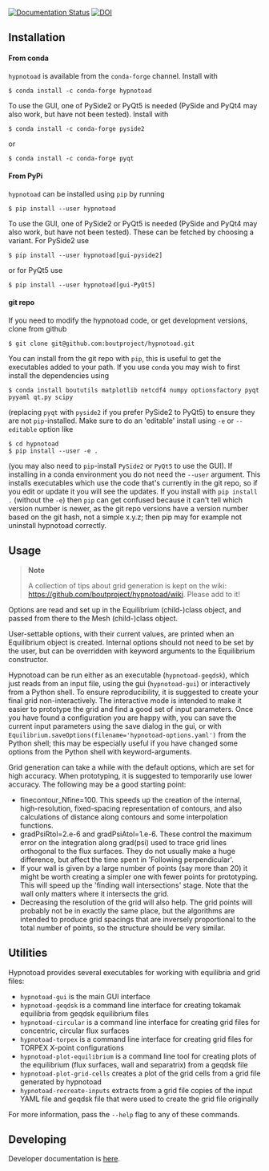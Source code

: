 [![Documentation Status](https://readthedocs.org/projects/hypnotoad/badge/?version=latest)](https://hypnotoad.readthedocs.io/en/latest/?badge=latest)
[![DOI](https://zenodo.org/badge/227625247.svg)](https://zenodo.org/badge/latestdoi/227625247)

Installation
------------

#### From conda

``hypnotoad`` is available from the ``conda-forge`` channel. Install with

    $ conda install -c conda-forge hypnotoad

To use the GUI, one of PySide2 or PyQt5 is needed (PySide and PyQt4 may also
work, but have not been tested). Install with

    $ conda install -c conda-forge pyside2

or

    $ conda install -c conda-forge pyqt

#### From PyPi

``hypnotoad`` can be installed using ``pip`` by running

    $ pip install --user hypnotoad

To use the GUI, one of PySide2 or PyQt5 is needed (PySide and PyQt4 may also
work, but have not been tested). These can be fetched by choosing a variant.
For PySide2 use

    $ pip install --user hypnotoad[gui-pyside2]

or for PyQt5 use

    $ pip install --user hypnotoad[gui-PyQt5]

#### git repo

If you need to modify the hypnotoad code, or get development versions, clone
from github

    $ git clone git@github.com:boutproject/hypnotoad.git

You can install from the git repo with ``pip``, this is useful to get the
executables added to your path. If you use ``conda`` you may wish to first
install the dependencies using

    $ conda install boututils matplotlib netcdf4 numpy optionsfactory pyqt pyyaml qt.py scipy

(replacing ``pyqt`` with ``pyside2`` if you prefer PySide2 to PyQt5) to ensure
they are not ``pip``-installed. Make sure to do an 'editable' install using
``-e`` or ``--editable`` option like

    $ cd hypnotoad
    $ pip install --user -e .

(you may also need to ``pip``-install ``PySide2`` or ``PyQt5`` to use the GUI).
If installing in a conda environment you do not need the ``--user`` argument.
This installs executables which use the code that's currently in the git repo,
so if you edit or update it you will see the updates. If you install with ``pip
install .`` (without the ``-e``) then ``pip`` can get confused because it can't
tell which version number is newer, as the git repo versions have a version
number based on the git hash, not a simple x.y.z; then pip may for example not
uninstall hypnotoad correctly.


Usage
-----

> **Note**
>
> A collection of tips about grid generation is kept on the wiki:
> https://github.com/boutproject/hypnotoad/wiki. Please add to it!

Options are read and set up in the Equilibrium (child-)class object, and passed
from there to the Mesh (child-)class object.

User-settable options, with their current values, are printed when an
Equilibrium object is created.  Internal options should not need to be set by
the user, but can be overridden with keyword arguments to the Equilibrium
constructor.

Hypnotoad can be run either as an executable (``hypnotoad-geqdsk``), which just
reads from an input file, using the gui (``hypnotoad-gui``) or interactively
from a Python shell. To ensure reproducibility, it is suggested to create your
final grid non-interactively. The interactive mode is intended to make it
easier to prototype the grid and find a good set of input parameters. Once you
have found a configuration you are happy with, you can save the current input
parameters using the save dialog in the gui, or with
``Equilibrium.saveOptions(filename='hypnotoad-options.yaml')`` from the Python
shell; this may be especially useful if you have changed some options from the
Python shell with keyword-arguments.

Grid generation can take a while with the default options, which are set for
high accuracy. When prototyping, it is suggested to temporarily use lower
accuracy. The following may be a good starting point:
- finecontour\_Nfine=100. This speeds up the creation of the internal,
  high-resolution, fixed-spacing representation of contours, and also
  calculations of distance along contours and some interpolation functions.
- gradPsiRtol=2.e-6 and gradPsiAtol=1.e-6. These control the maximum error on
  the integration along grad(psi) used to trace grid lines orthogonal to the
  flux surfaces. They do not usually make a huge difference, but affect the
  time spent in 'Following perpendicular'.
- If your wall is given by a large number of points (say more than 20) it might
  be worth creating a simpler one with fewer points for prototyping. This will
  speed up the 'finding wall intersections' stage. Note that the wall only
  matters where it intersects the grid.
- Decreasing the resolution of the grid will also help. The grid points will
  probably not be in exactly the same place, but the algorithms are intended to
  produce grid spacings that are inversely proportional to the total number of
  points, so the structure should be very similar.


Utilities
---------

Hypnotoad provides several executables for working with equilibria and grid files:
- `hypnotoad-gui` is the main GUI interface
- `hypnotoad-geqdsk` is a command line interface for creating tokamak
  equilibria from geqdsk equilibrium files
- `hypnotoad-circular` is a command line interface for creating grid files for
  concentric, circular flux surfaces
- `hypnotoad-torpex` is a command line interface for creating grid files for
  TORPEX X-point configurations
- `hypnotoad-plot-equilibrium` is a command line tool for creating plots of the
  equilibrium (flux surfaces, wall and separatrix) from a geqdsk file
- `hypnotoad-plot-grid-cells` creates a plot of the grid cells from a grid file
  generated by hypnotoad
- `hypnotoad-recreate-inputs` extracts from a grid file copies of the input
  YAML file and geqdsk file that were used to create the grid file originally

For more information, pass the `--help` flag to any of these commands.


Developing
----------

Developer documentation is [here](doc/developer/developer.md).
